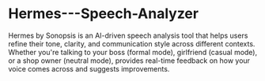 # Hermes---Speech-Analyzer
Hermes by Sonopsis is an AI-driven speech analysis tool that helps users refine their tone, clarity, and communication style across different contexts. Whether you're talking to your boss (formal mode), girlfriend (casual mode), or a shop owner (neutral mode), provides real-time feedback on how your voice comes across and suggests improvements.
